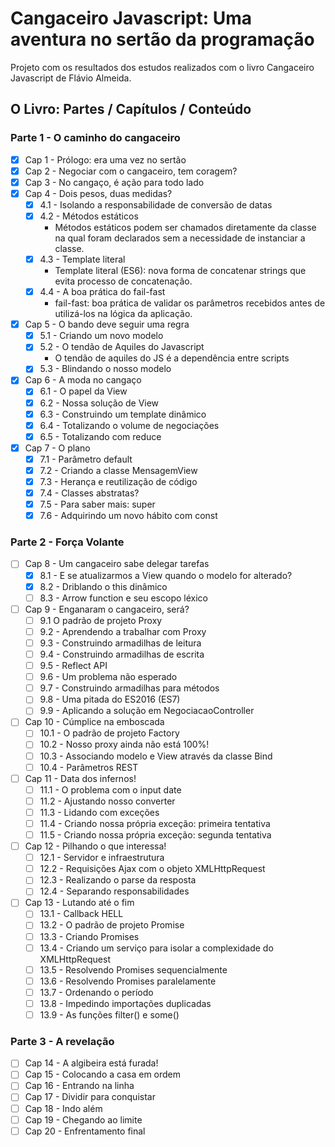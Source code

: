 # Cangaceiro Javascript: Uma aventura no sertão da programação

Projeto com os resultados dos estudos realizados com o livro Cangaceiro Javascript de Flávio Almeida.

## O Livro: Partes / Capítulos / Conteúdo

### Parte 1 - O caminho do cangaceiro

- [x] Cap 1 - Prólogo: era uma vez no sertão
- [x] Cap 2 - Negociar com o cangaceiro, tem coragem?
- [x] Cap 3 - No cangaço, é ação para todo lado
- [x] Cap 4 - Dois pesos, duas medidas?
    - [x] 4.1 - Isolando a responsabilidade de conversão de datas
    - [x] 4.2 - Métodos estáticos
        - Métodos estáticos podem ser chamados diretamente da classe na qual foram declarados sem a necessidade de instanciar a classe.
    - [x] 4.3 - Template literal
        - Template literal (ES6): nova forma de concatenar strings que evita processo de concatenação.
    - [x] 4.4 - A boa prática do fail-fast
        - fail-fast: boa prática de validar os parâmetros recebidos antes de utilizá-los na lógica da aplicação.
- [x] Cap 5 - O bando deve seguir uma regra
    - [x] 5.1 - Criando um novo modelo
    - [x] 5.2 - O tendão de Aquiles do Javascript
        - O tendão de aquiles do JS é a dependência entre scripts
    - [x] 5.3 - Blindando o nosso modelo
- [x] Cap 6 - A moda no cangaço
    - [x] 6.1 - O papel da View
    - [x] 6.2 - Nossa solução de View
    - [x] 6.3 - Construindo um template dinâmico
    - [x] 6.4 - Totalizando o volume de negociações
    - [x] 6.5 - Totalizando com reduce
- [x] Cap 7 - O plano
    - [x] 7.1 - Parâmetro default
    - [x] 7.2 - Criando a classe MensagemView
    - [x] 7.3 - Herança e reutilização de código
    - [x] 7.4 - Classes abstratas?
    - [x] 7.5 - Para saber mais: super
    - [x] 7.6 - Adquirindo um novo hábito com const

### Parte 2 - Força Volante

- [ ] Cap 8 - Um cangaceiro sabe delegar tarefas
    - [x] 8.1 - E se atualizarmos a View quando o modelo for alterado?
    - [x] 8.2 - Driblando o this dinâmico
    - [ ] 8.3 - Arrow function e seu escopo léxico
- [ ] Cap 9 - Enganaram o cangaceiro, será?
    - [ ] 9.1 O padrão de projeto Proxy
    - [ ] 9.2 - Aprendendo a trabalhar com Proxy
    - [ ] 9.3 - Construindo armadilhas de leitura
    - [ ] 9.4 - Construindo armadilhas de escrita
    - [ ] 9.5 - Reflect API
    - [ ] 9.6 - Um problema não esperado
    - [ ] 9.7 - Construindo armadilhas para métodos
    - [ ] 9.8 - Uma pitada do ES2016 (ES7)
    - [ ] 9.9 - Aplicando a solução em NegociacaoController
- [ ] Cap 10 - Cúmplice na emboscada
    - [ ] 10.1 - O padrão de projeto Factory
    - [ ] 10.2 - Nosso proxy ainda não está 100%!
    - [ ] 10.3 - Associando modelo e View através da classe Bind
    - [ ] 10.4 - Parâmetros REST
- [ ] Cap 11 - Data dos infernos!
    - [ ] 11.1 - O problema com o input date
    - [ ] 11.2 - Ajustando nosso converter
    - [ ] 11.3 - Lidando com exceções
    - [ ] 11.4 - Criando nossa própria exceção: primeira tentativa
    - [ ] 11.5 - Criando nossa própria exceção: segunda tentativa
- [ ] Cap 12 - Pilhando o que interessa!
    - [ ] 12.1 - Servidor e infraestrutura
    - [ ] 12.2 - Requisições Ajax com o objeto XMLHttpRequest
    - [ ] 12.3 - Realizando o parse da resposta
    - [ ] 12.4 - Separando responsabilidades
- [ ] Cap 13 - Lutando até o fim
    - [ ] 13.1 - Callback HELL
    - [ ] 13.2 - O padrão de projeto Promise
    - [ ] 13.3 - Criando Promises
    - [ ] 13.4 - Criando um serviço para isolar a complexidade do XMLHttpRequest
    - [ ] 13.5 - Resolvendo Promises sequencialmente
    - [ ] 13.6 - Resolvendo Promises paralelamente
    - [ ] 13.7 - Ordenando o período
    - [ ] 13.8 - Impedindo importações duplicadas
    - [ ] 13.9 - As funções filter() e some()

### Parte 3 - A revelação

- [ ] Cap 14 - A algibeira está furada!
- [ ] Cap 15 - Colocando a casa em ordem
- [ ] Cap 16 - Entrando na linha
- [ ] Cap 17 - Dividir para conquistar
- [ ] Cap 18 - Indo além
- [ ] Cap 19 - Chegando ao limite
- [ ] Cap 20 - Enfrentamento final
